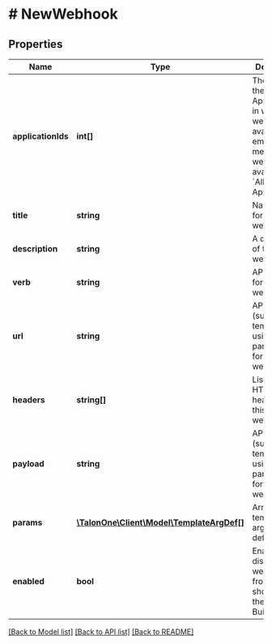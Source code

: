 # # NewWebhook

## Properties

Name | Type | Description | Notes
------------ | ------------- | ------------- | -------------
**applicationIds** | **int[]** | The IDs of the Applications in which this webhook is available. An empty array means the webhook is available in &#x60;All Applications&#x60;. | 
**title** | **string** | Name or title for this webhook. | 
**description** | **string** | A description of the webhook. | [optional] 
**verb** | **string** | API method for this webhook. | 
**url** | **string** | API URL (supports templating using parameters) for this webhook. | 
**headers** | **string[]** | List of API HTTP headers for this webhook. | 
**payload** | **string** | API payload (supports templating using parameters) for this webhook. | [optional] 
**params** | [**\TalonOne\Client\Model\TemplateArgDef[]**](TemplateArgDef.md) | Array of template argument definitions. | 
**enabled** | **bool** | Enables or disables webhook from showing in the Rule Builder. | 

[[Back to Model list]](../../README.md#documentation-for-models) [[Back to API list]](../../README.md#documentation-for-api-endpoints) [[Back to README]](../../README.md)


